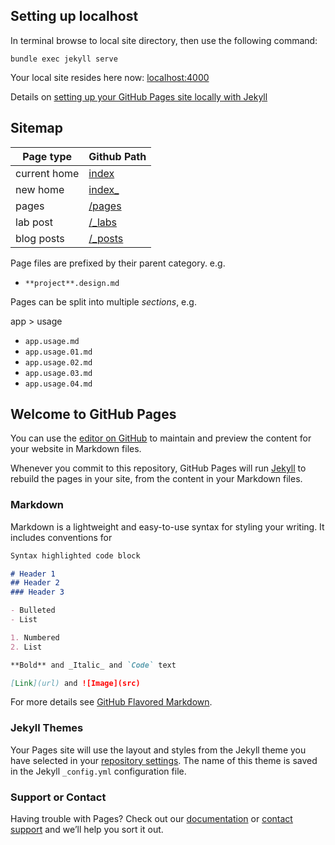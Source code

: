 ## Setting up localhost

In terminal browse to local site directory, then use the following command:

`bundle exec jekyll serve`

Your local site resides here now: [localhost:4000](http://localhost:4000/)

Details on [setting up your GitHub Pages site locally with Jekyll](https://help.github.com/articles/setting-up-your-github-pages-site-locally-with-jekyll/)


## Sitemap

Page type | Github Path
---- | -----------
current home | [index](https://github.com/impresso/impresso.github.io/blob/master/index.html)
new home | [index_](https://github.com/impresso/impresso.github.io/blob/master/index_.html)
pages | [/pages](https://github.com/impresso/impresso.github.io/tree/master/pages)
lab post | [/_labs](https://github.com/impresso/impresso.github.io/tree/master/_labs)
blog posts | [/_posts](https://github.com/impresso/impresso.github.io/tree/master/_posts)

Page files are prefixed by their parent category. e.g.
- `**project**.design.md`

Pages can be split into multiple _sections_, e.g.

app > usage
- `app.usage.md`
- `app.usage.01.md`
- `app.usage.02.md`
- `app.usage.03.md`
- `app.usage.04.md`


## Welcome to GitHub Pages

You can use the [editor on GitHub](https://github.com/impresso/impresso/edit/master/README.md) to maintain and preview the content for your website in Markdown files.

Whenever you commit to this repository, GitHub Pages will run [Jekyll](https://jekyllrb.com/) to rebuild the pages in your site, from the content in your Markdown files.

### Markdown

Markdown is a lightweight and easy-to-use syntax for styling your writing. It includes conventions for

```markdown
Syntax highlighted code block

# Header 1
## Header 2
### Header 3

- Bulleted
- List

1. Numbered
2. List

**Bold** and _Italic_ and `Code` text

[Link](url) and ![Image](src)
```

For more details see [GitHub Flavored Markdown](https://guides.github.com/features/mastering-markdown/).

### Jekyll Themes

Your Pages site will use the layout and styles from the Jekyll theme you have selected in your [repository settings](https://github.com/impresso/impresso/settings). The name of this theme is saved in the Jekyll `_config.yml` configuration file.

### Support or Contact

Having trouble with Pages? Check out our [documentation](https://help.github.com/categories/github-pages-basics/) or [contact support](https://github.com/contact) and we’ll help you sort it out.
